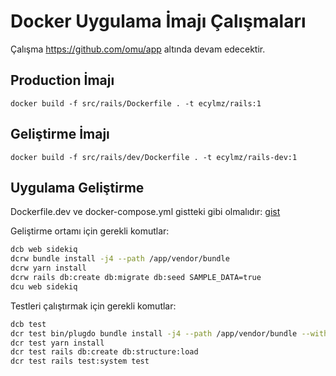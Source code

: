 Docker Uygulama İmajı Çalışmaları
=================================

Çalışma https://github.com/omu/app altında devam edecektir.

Production İmajı
----------------

`docker build -f src/rails/Dockerfile . -t ecylmz/rails:1`

Geliştirme İmajı
----------------

`docker build -f src/rails/dev/Dockerfile . -t ecylmz/rails-dev:1`

Uygulama Geliştirme
-------------------

Dockerfile.dev ve docker-compose.yml gistteki gibi olmalıdır: [gist](https://gist.github.com/ecylmz/f9fbbb56e4b86d7270ae9f4459d58564)

Geliştirme ortamı için gerekli komutlar:

```sh
dcb web sidekiq
dcrw bundle install -j4 --path /app/vendor/bundle
dcrw yarn install
dcrw rails db:create db:migrate db:seed SAMPLE_DATA=true
dcu web sidekiq
```

Testleri çalıştırmak için gerekli komutlar:

```sh
dcb test
dcr test bin/plugdo bundle install -j4 --path /app/vendor/bundle --without development
dcr test yarn install
dcr test rails db:create db:structure:load
dcr test rails test:system test
```
